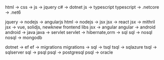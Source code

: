 html -> css -> js -> jquery
c# -> dotnet
js -> typescript
typescript -> .netcore -> .net6

jquery -> nodejs -> angularjs
html -> nodejs -> jsx
jsx -> react
jsx -> mithril
jsx -> vue, solidjs, newknew frontend libs
jsx -> angular
angular -> android
android -> java
java -> servlet
servlet -> hibernate,orm -> sql
sql -> nosql
nosql -> mongodb

dotnet -> ef
ef -> migrations
migrations -> sql -> tsql
tsql -> sqlazure
tsql -> sqlserver
sql -> psql
psql -> postgresql
psql -> oracle

